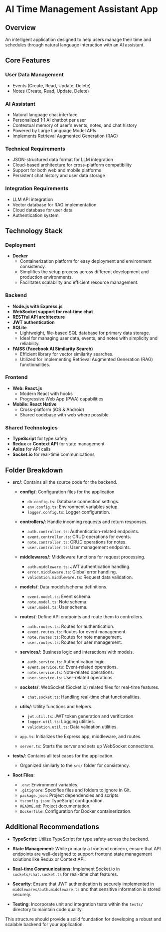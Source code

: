 # AI Time Management Assistant App

## Overview
An intelligent application designed to help users manage their time and schedules through natural language interaction with an AI assistant.

## Core Features

### User Data Management
- Events (Create, Read, Update, Delete)
- Notes (Create, Read, Update, Delete)

### AI Assistant
- Natural language chat interface
- Personalized 1:1 AI chatbot per user
- Contextual memory of user's events, notes, and chat history
- Powered by Large Language Model APIs
- Implements Retrieval Augmented Generation (RAG)

### Technical Requirements
- JSON-structured data format for LLM integration
- Cloud-based architecture for cross-platform compatibility
- Support for both web and mobile platforms
- Persistent chat history and user data storage

### Integration Requirements
- LLM API integration
- Vector database for RAG implementation
- Cloud database for user data
- Authentication system 

## Technology Stack

### Deployment
- **Docker**
  - Containerization platform for easy deployment and environment consistency.
  - Simplifies the setup process across different development and production environments.
  - Facilitates scalability and efficient resource management.

### Backend
- **Node.js with Express.js**
- **WebSocket support for real-time chat**
- **RESTful API architecture**
- **JWT authentication**
- **SQLite**
  - Lightweight, file-based SQL database for primary data storage.
  - Ideal for managing user data, events, and notes with simplicity and reliability.
- **FAISS (Facebook AI Similarity Search)**
  - Efficient library for vector similarity searches.
  - Utilized for implementing Retrieval Augmented Generation (RAG) functionalities.

### Frontend
- **Web: React.js**
  - Modern React with hooks
  - Progressive Web App (PWA) capabilities
- **Mobile: React Native**
  - Cross-platform (iOS & Android)
  - Shared codebase with web where possible

### Shared Technologies
- **TypeScript** for type safety
- **Redux** or **Context API** for state management
- **Axios** for API calls
- **Socket.io** for real-time communications

## Folder Breakdown

- **src/**: Contains all the source code for the backend.
  
  - **config/**: Configuration files for the application.
    - `db.config.ts`: Database connection settings.
    - `env.config.ts`: Environment variables setup.
    - `logger.config.ts`: Logger configuration.
  
  - **controllers/**: Handle incoming requests and return responses.
    - `auth.controller.ts`: Authentication-related endpoints.
    - `event.controller.ts`: CRUD operations for events.
    - `note.controller.ts`: CRUD operations for notes.
    - `user.controller.ts`: User management endpoints.
  
  - **middlewares/**: Middleware functions for request processing.
    - `auth.middleware.ts`: JWT authentication handling.
    - `error.middleware.ts`: Global error handling.
    - `validation.middleware.ts`: Request data validation.
  
  - **models/**: Data models/schema definitions.
    - `event.model.ts`: Event schema.
    - `note.model.ts`: Note schema.
    - `user.model.ts`: User schema.
  
  - **routes/**: Define API endpoints and route them to controllers.
    - `auth.routes.ts`: Routes for authentication.
    - `event.routes.ts`: Routes for event management.
    - `note.routes.ts`: Routes for note management.
    - `user.routes.ts`: Routes for user management.
  
  - **services/**: Business logic and interactions with models.
    - `auth.service.ts`: Authentication logic.
    - `event.service.ts`: Event-related operations.
    - `note.service.ts`: Note-related operations.
    - `user.service.ts`: User-related operations.
  
  - **sockets/**: WebSocket (Socket.io) related files for real-time features.
    - `chat.socket.ts`: Handling real-time chat functionalities.
  
  - **utils/**: Utility functions and helpers.
    - `jwt.util.ts`: JWT token generation and verification.
    - `logger.util.ts`: Logging utilities.
    - `validation.util.ts`: Data validation utilities.
  
  - `app.ts`: Initializes the Express app, middleware, and routes.
  
  - `server.ts`: Starts the server and sets up WebSocket connections.
  
- **tests/**: Contains all test cases for the application.
  - Organized similarly to the `src/` folder for consistency.
  
- **Root Files**:
  - `.env`: Environment variables.
  - `.gitignore`: Specifies files and folders to ignore in Git.
  - `package.json`: Project dependencies and scripts.
  - `tsconfig.json`: TypeScript configuration.
  - `README.md`: Project documentation.
  - `Dockerfile`: Configuration for Docker containerization.

## Additional Recommendations

- **TypeScript**: Utilize TypeScript for type safety across the backend.
  
- **State Management**: While primarily a frontend concern, ensure that API endpoints are well-designed to support frontend state management solutions like Redux or Context API.
  
- **Real-time Communications**: Implement Socket.io in `sockets/chat.socket.ts` for real-time chat features.
  
- **Security**: Ensure that JWT authentication is securely implemented in `middlewares/auth.middleware.ts` and that sensitive information is stored securely.
  
- **Testing**: Incorporate unit and integration tests within the `tests/` directory to maintain code quality.

This structure should provide a solid foundation for developing a robust and scalable backend for your application.
